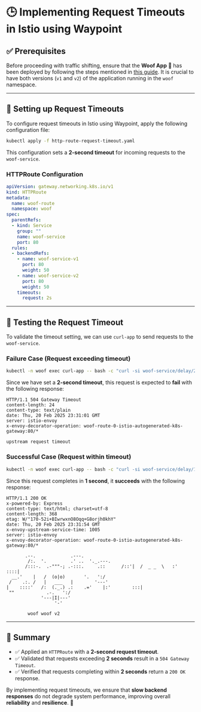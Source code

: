 # 🕒 Implementing Request Timeouts in Istio using Waypoint

## ✅ Prerequisites

Before proceeding with traffic shifting, ensure that the **Woof App** 🐶 has been deployed by following the steps mentioned in [this guide](https://github.com/falconcr/istio-ambient-workshop/tree/main/scenarios/waypoint/woof-app). It is crucial to have both versions (`v1` and `v2`) of the application running in the `woof` namespace.

---

## 📌 Setting up Request Timeouts

To configure request timeouts in Istio using Waypoint, apply the following configuration file:

```sh
kubectl apply -f http-route-request-timeout.yaml
```

This configuration sets a **2-second timeout** for incoming requests to the `woof-service`.

### **HTTPRoute Configuration**

```yaml
apiVersion: gateway.networking.k8s.io/v1
kind: HTTPRoute
metadata:
  name: woof-route
  namespace: woof
spec:
  parentRefs:
  - kind: Service
    group: ""
    name: woof-service
    port: 80
  rules:
  - backendRefs:
    - name: woof-service-v1
      port: 80
      weight: 50
    - name: woof-service-v2
      port: 80
      weight: 50
    timeouts:
      request: 2s
```

---

## 🔬 Testing the Request Timeout

To validate the timeout setting, we can use `curl-app` to send requests to the `woof-service`.

### **Failure Case (Request exceeding timeout)**
```sh
kubectl -n woof exec curl-app -- bash -c "curl -si woof-service/delay/2"
```

Since we have set a **2-second timeout**, this request is expected to **fail** with the following response:

```
HTTP/1.1 504 Gateway Timeout
content-length: 24
content-type: text/plain
date: Thu, 20 Feb 2025 23:31:01 GMT
server: istio-envoy
x-envoy-decorator-operation: woof-route-0-istio-autogenerated-k8s-gateway:80/*

upstream request timeout
```

### **Successful Case (Request within timeout)**
```sh
kubectl -n woof exec curl-app -- bash -c "curl -si woof-service/delay/1"
```

Since this request completes in **1 second**, it **succeeds** with the following response:

```
HTTP/1.1 200 OK
x-powered-by: Express
content-type: text/html; charset=utf-8
content-length: 368
etag: W/"170-52i+BIwrwxnO8Oqq+G8orjh0khY"
date: Thu, 20 Feb 2025 23:31:54 GMT
x-envoy-upstream-service-time: 1005
server: istio-envoy
x-envoy-decorator-operation: woof-route-0-istio-autogenerated-k8s-gateway:80/*

       .--.             .---.
        /:.  '.         .' ..  '._.---.
       /:::-.  .-"""-; .-:::.     .::      /::'|  /  _ _  \   :'   ::::|
  __.'    |   /  (o|o)       '.   ':/
 /    .:. /   |   ___   |        '---'
|    ::::'   /:  (._.) .:    .='    |:'        :::|
 ""            .-.   ':/
             '---|I|---'
                  '-'

        woof woof v2
```

---

## 🎯 Summary
- ✅ Applied an `HTTPRoute` with a **2-second request timeout**.
- ✅ Validated that requests exceeding **2 seconds** result in a `504 Gateway Timeout`.
- ✅ Verified that requests completing within **2 seconds** return a `200 OK` response.

By implementing request timeouts, we ensure that **slow backend responses** do not degrade system performance, improving overall **reliability** and **resilience**. 🚀

